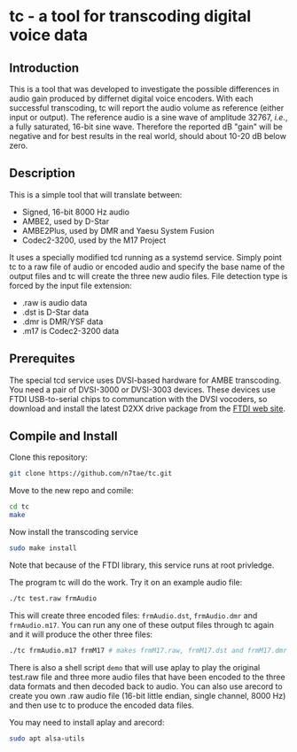 # tc - a tool for transcoding digital voice data

## Introduction

This is a tool that was developed to investigate the possible differences in audio gain produced by differnet digital voice encoders. With each successful transcoding, tc will report the audio volume as reference (either input or output). The reference audio is a sine wave of amplitude 32767, *i.e.*, a fully saturated, 16-bit sine wave. Therefore the reported dB "gain" will be negative and for best results in the real world, should about 10-20 dB below zero.

## Description

This is a simple tool that will translate between:

- Signed, 16-bit 8000 Hz audio
- AMBE2, used by D-Star
- AMBE2Plus, used by DMR and Yaesu System Fusion
- Codec2-3200, used by the M17 Project

It uses a specially modified tcd running as a systemd service. Simply point tc to a raw file of audio or encoded audio and specify the base name of the output files and tc will create the three new audio files. File detection type is forced by the input file extension:

- .raw is audio data
- .dst is D-Star data
- .dmr is DMR/YSF data
- .m17 is Codec2-3200 data

## Prerequites

The special tcd service uses DVSI-based hardware for AMBE transcoding. You need a pair of DVSI-3000 or DVSI-3003 devices. These devices use FTDI USB-to-serial chips to communcation with the DVSI vocoders, so download and install the latest D2XX drive package from the [FTDI web site](https://ftdichip.com/drivers/d2xx-drivers/).

## Compile and Install

Clone this repository:

```bash
git clone https://github.com/n7tae/tc.git
```

Move to the new repo and comile:

```bash
cd tc
make
```

Now install the transcoding service

```bash
sudo make install
```

Note that because of the FTDI library, this service runs at root privledge.

The program tc will do the work. Try it on an example audio file:

```bash
./tc test.raw frmAudio
```

This will create three encoded files: `frmAudio.dst`, `frmAudio.dmr` and `frmAudio.m17`. You can run any one of these output files through tc again and it will produce the other three files:

```bash
./tc frmAudio.m17 frmM17 # makes frmM17.raw, frmM17.dst and frmM17.dmr
```

There is also a shell script `demo` that will use aplay to play the original test.raw file and three more audio files that have been encoded to the three data formats and then decoded back to audio. You can also use arecord to create you own .raw audio file (16-bit little endian, single channel, 8000 Hz) and then use tc to produce the encoded data files.

You may need to install aplay and arecord:

```bash
sudo apt alsa-utils
```
